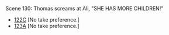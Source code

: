 Scene 130: Thomas screams at Ali, "SHE HAS MORE CHILDREN!"

* [122C](122C.md) [No take preference.]
* [123A](123A.md) [No take preference.]